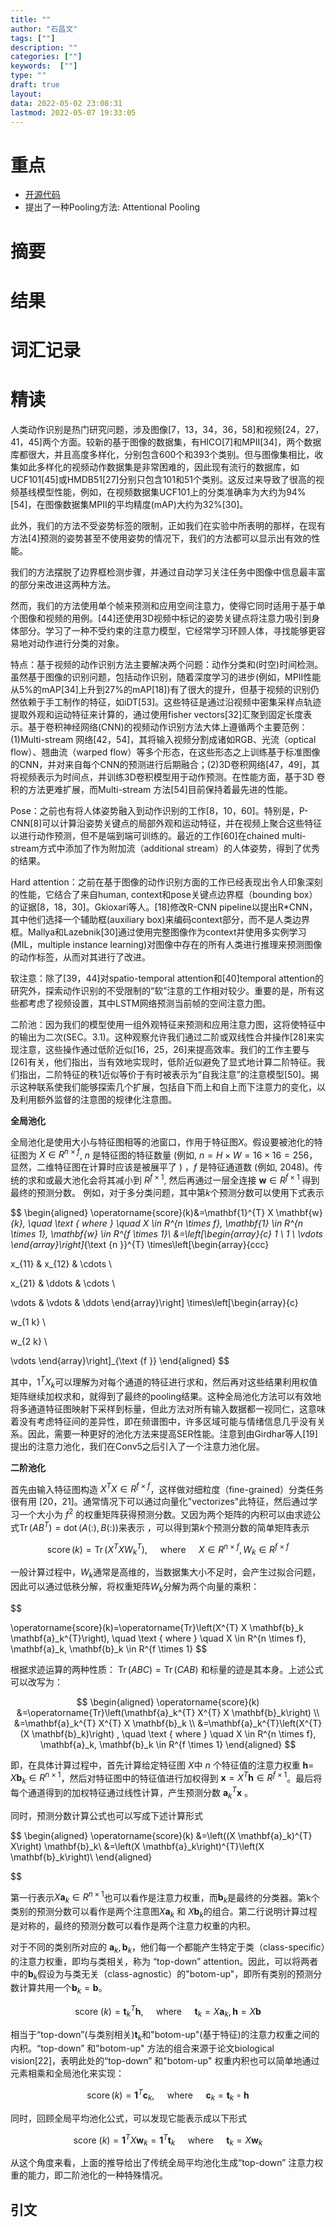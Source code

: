 ```yaml
---
title: ""
author: "石昌文"
tags: [""]
description: ""
categories: [""]
keywords:  [""]
type: ""
draft: true
layout: 
data: 2022-05-02 23:08:31
lastmod: 2022-05-07 19:33:05
---
```


# 重点

- [开源代码](https://github.com/rohitgirdhar/AttentionalPoolingAction/)
- 提出了一种Pooling方法: Attentional Pooling

# 摘要

# 结果

# 词汇记录

# 精读

人类动作识别是热门研究问题，涉及图像[7，13，34，36，58]和视频[24，27，41，45]两个方面。较新的基于图像的数据集，有HICO[7]和MPII[34]，两个数据库都很大，并且高度多样化，分别包含600个和393个类别。但与图像集相比，收集如此多样化的视频动作数据集是非常困难的，因此现有流行的数据库，如UCF101[45]或HMDB51[27]分别只包含101和51个类别。这反过来导致了很高的视频基线模型性能，例如，在视频数据集UCF101上的分类准确率为大约为94%[54]，在图像数据集MPII的平均精度(mAP)大约为32%[30]。




此外，我们的方法不受姿势标签的限制，正如我们在实验中所表明的那样，在现有方法[4]预测的姿势甚至不使用姿势的情况下，我们的方法都可以显示出有效的性能。

我们的方法摆脱了边界框检测步骤，并通过自动学习关注任务中图像中信息最丰富的部分来改进这两种方法。

然而，我们的方法使用单个帧来预测和应用空间注意力，使得它同时适用于基于单个图像和视频的用例。[44]还使用3D视频中标记的姿势关键点将注意力吸引到身体部分。学习了一种不受约束的注意力模型，它经常学习环顾人体，寻找能够更容易地对动作进行分类的对象。

特点：基于视频的动作识别方法主要解决两个问题：动作分类和(时空)时间检测。虽然基于图像的识别问题，包括动作识别，随着深度学习的进步(例如，MPII性能从5%的mAP[34]上升到27%的mAP[18])有了很大的提升，但基于视频的识别仍然依赖于手工制作的特征，如iDT[53]。这些特征是通过沿视频中密集采样点轨迹提取外观和运动特征来计算的，通过使用fisher vectors[32]汇聚到固定长度表示。基于卷积神经网络(CNN)的视频动作识别方法大体上遵循两个主要范例：(1)Multi-stream 网络[42，54]，其将输入视频分割成诸如RGB、光流（optical flow）、翘曲流（warped flow）等多个形态，在这些形态之上训练基于标准图像的CNN，并对来自每个CNN的预测进行后期融合；(2)3D卷积网络[47，49]，其将视频表示为时间点，并训练3D卷积模型用于动作预测。在性能方面，基于3D 卷积的方法更难扩展，而Multi-stream 方法[54]目前保持着最先进的性能。

Pose：之前也有将人体姿势融入到动作识别的工作[8，10，60]。特别是，P-CNN[8]可以计算沿姿势关键点的局部外观和运动特征，并在视频上聚合这些特征以进行动作预测，但不是端到端可训练的。最近的工作[60]在chained multi-stream方式中添加了作为附加流（additional stream）的人体姿势，得到了优秀的结果。

Hard attention：之前在基于图像的动作识别方面的工作已经表现出令人印象深刻的性能，它结合了来自human, context和pose关键点边界框（bounding box）的证据[8，18，30]。Gkioxari等人。[18]修改R-CNN pipeline以提出R\*CNN，其中他们选择一个辅助框(auxiliary box)来编码context部分，而不是人类边界框。Mallya和Lazebnik[30]通过使用完整图像作为context并使用多实例学习(MIL，multiple instance learning)对图像中存在的所有人类进行推理来预测图像的动作标签，从而对其进行了改进。

软注意：除了[39，44]对spatio-temporal attention和[40]temporal attention的研究外，探索动作识别的不受限制的“软”注意的工作相对较少。重要的是，所有这些都考虑了视频设置，其中LSTM网络预测当前帧的空间注意力图。

二阶池：因为我们的模型使用一组外观特征来预测和应用注意力图，这将使特征中的输出为二次(SEC。3.1)。这种观察允许我们通过二阶或双线性合并操作[28]来实现注意，这些操作通过低阶近似[16，25，26]来提高效率。我们的工作主要与[26]有关，他们指出，当有效地实现时，低阶近似避免了显式地计算二阶特征。我们指出，二阶特征的秩1近似等价于有时被表示为“自我注意”的注意模型[50]。揭示这种联系使我们能够探索几个扩展，包括自下而上和自上而下注意力的变化，以及利用额外监督的注意图的规律化注意图。

**全局池化**

全局池化是使用大小与特征图相等的池窗口，作用于特征图$X$。假设要被池化的特征图为 $X \in R^{n \times f}$,  $n$ 是特征图的特征数量 (例如, $n=H × W=16 \times 16=256$，显然，二维特征图在计算时应该是被展平了 ) ，$f$ 是特征通道数 (例如, 2048)。传统的求和或最大池化会将其减小到 $R^{f \times 1}$, 然后再通过一层全连接 $\mathbf{w} \in R^{f \times 1}$ 得到最终的预测分数。 例如，对于多分类问题，其中第$k$个预测分数可以使用下式表示

$$
\begin{aligned}
\operatorname{score}(k)&=\mathbf{1}^{T} X \mathbf{w}_{k}, \quad \text { where } \quad X \in R^{n \times f}, \mathbf{1} \in R^{n \times 1}, \mathbf{w} \in R^{f \times 1}\\
&=\left[\begin{array}{c}
1 \\
1 \\
\vdots
\end{array}\right]_{\text {n }}^{T} \times\left[\begin{array}{ccc}

x_{11} & x_{12} & \cdots \\

x_{21} & \ddots & \cdots \\

\vdots & \vdots & \ddots
\end{array}\right] \times\left[\begin{array}{c}

w_{1 k} \\

w_{2 k} \\

\vdots
\end{array}\right]_{\text {f }}
\end{aligned}
$$

其中，$1^{T} X_k$可以理解为对每个通道的特征进行求和，然后再对这些结果利用权值矩阵继续加权求和，就得到了最终的pooling结果。这种全局池化方法可以有效地将多通道特征图映射下采样到标量，但此方法对所有输入数据都一视同仁，这意味着没有考虑特征间的差异性，即在频谱图中，许多区域可能与情绪信息几乎没有关系。因此，需要一种更好的池化方法来提高SER性能。注意到由Girdhar等人[19]提出的注意力池化，我们在Conv5之后引入了一个注意力池化层。

**二阶池化**

首先由输入特征图构造 $X^{T} X \in R^{f \times f}$，这样做对细粒度（fine-grained）分类任务很有用 [20，21]。通常情况下可以通过向量化"vectorizes"此特征，然后通过学习一个大小为 $f^{2}$ 的权重矩阵获得预测分数。又因为两个矩阵的内积可以由求迹公式$\operatorname{Tr}\left(A B^{T}\right)=\operatorname{dot}(A(:), B(:))$来表示 ，可以得到第$k$个预测分数的简单矩阵表示

$$
\operatorname{score}(k)=\operatorname{Tr}\left(X^{T} X W_k^{T}\right), \quad \text { where } \quad X \in R^{n \times f}, W_k \in R^{f \times f}
$$


一般计算过程中，$W_k$通常是高维的，当数据集大小不足时，会产生过拟合问题，因此可以通过低秩分解，将权重矩阵$W_k$分解为两个向量的乘积：

$$

\operatorname{score}(k)=\operatorname{Tr}\left(X^{T} X \mathbf{b}_k \mathbf{a}_k^{T}\right), \quad \text { where } \quad X \in R^{n \times f}, \mathbf{a}_k, \mathbf{b}_k \in R^{f \times 1}
$$

根据求迹运算的两种性质： $\operatorname{Tr}(A B C)=\operatorname{Tr}(C A B)$ 和标量的迹是其本身。上述公式可以改写为：


$$
\begin{aligned}
\operatorname{score}(k)
&=\operatorname{Tr}\left(\mathbf{a}_k^{T} X^{T} X \mathbf{b}_k\right) \\
&=\mathbf{a}_k^{T} X^{T} X \mathbf{b}_k \\
&=\mathbf{a}_k^{T}\left(X^{T}(X \mathbf{b}_k)\right) , \quad \text { where } \quad X \in R^{n \times f}, \mathbf{a}_k, \mathbf{b}_k \in R^{f \times 1}
\end{aligned}
$$

即，在具体计算过程中，首先计算给定特征图 $X$中 $n$ 个特征值的注意力权重 $\mathbf{h}=$ $X \mathbf{b}_k \in R^{n \times 1}$，然后对特征图中的特征值进行加权得到 $\mathbf{x}=X^{T} \mathbf{h} \in R^{f \times 1}$。最后将每个通道得到的加权特征通过线性计算，产生预测分数 $\mathbf{a}_k^{T} \mathbf{x}$ 。

同时，预测分数计算公式也可以写成下述计算形式

$$
\begin{aligned}
\operatorname{score}(k)
&=\left((X \mathbf{a}_k)^{T} X\right) \mathbf{b}_k\\
&=\left(X \mathbf{a}_k\right)^{T}\left(X \mathbf{b}_k\right)\\
\end{aligned}

$$

第一行表示$X \mathbf{a}_k \in R^{n \times 1}$也可以看作是注意力权重，而$\mathbf{b}_k$是最终的分类器。第k个类别的预测分数可以看作是两个注意图$X \mathbf{a}_k$ 和 $X \mathbf{b}_k$的组合。第二行说明计算过程是对称的，最终的预测分数可以看作是两个注意力权重的内积。

对于不同的类别所对应的 $\mathbf{a}_k,\mathbf{b}_k$，他们每一个都能产生特定于类（class-specific）的注意力权重，即均与类相关，称为 “top-down” attention。因此，可以将两者中的$\mathbf{b}_k$假设为与类无关（class-agnostic）的"botom-up"，即所有类别的预测分数计算共用一个$\mathbf{b}_k=\mathbf{b}$。

$$
\text { score }(k)=\mathbf{t}_{k}^{T} \mathbf{h}, \quad \text { where } \quad \mathbf{t}_{k}=X \mathbf{a}_{k}, \mathbf{h}=X \mathbf{b}
$$

相当于“top-down”(与类别相关)$\mathbf{t}_{k}$和"botom-up"(基于特征)的注意力权重之间的内积。“top-down” 和"botom-up" 方法的组合来源于论文biological vision[22]，表明此处的“top-down” 和"botom-up" 权重内积也可以简单地通过元素相乘和全局池化来实现：

$$
\operatorname{score}(k)=\mathbf{1}^{T} \mathbf{c}_{k}, \quad \text { where } \quad \mathbf{c}_{k}=\mathbf{t}_{k} \circ \mathbf{h}
$$

同时，回顾全局平均池化公式，可以发现它能表示成以下形式

$$
\text { score }(k)=\mathbf{1}^{T} X \mathbf{w}_{k}=\mathbf{1}^{T} \mathbf{t}_{k} \quad \text { where } \quad \mathbf{t}_{k}=X \mathbf{w}_{k}
$$


从这个角度来看，上面的推导给出了传统全局平均池化生成“top-down” 注意力权重的能力，即二阶池化的一种特殊情况。

## 引文
